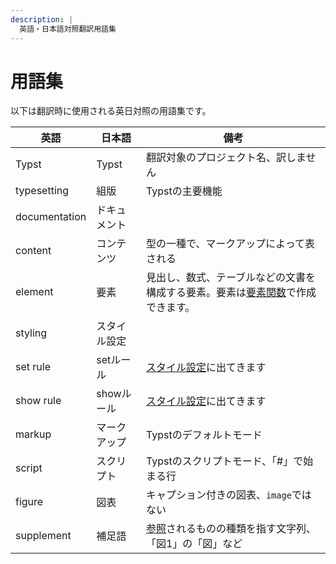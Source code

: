 ```yaml
---
description: |
  英語・日本語対照翻訳用語集
---
```


# 用語集

以下は翻訳時に使用される英日対照の用語集です。

| 英語 | 日本語 | 備考 |
| --- | --- | --- |
| Typst | Typst | 翻訳対象のプロジェクト名、訳しません |
| typesetting | 組版 | Typstの主要機能 |
| documentation | ドキュメント |   |
| content | コンテンツ | 型の一種で、マークアップによって表される |
| element | 要素 | 見出し、数式、テーブルなどの文書を構成する要素。要素は[要素関数](https://typst-jp.github.io/docs/reference/foundations/function/#element-functions)で作成できます。|
| styling | スタイル設定 |   |
| set rule | setルール | [スタイル設定]($styling)に出てきます |
| show rule | showルール | [スタイル設定]($styling)に出てきます |
| markup | マークアップ | Typstのデフォルトモード |
| script | スクリプト | Typstのスクリプトモード、「#」で始まる行 |
| figure | 図表 | キャプション付きの図表、`image`ではない |
| supplement | 補足語 | [参照]($ref)されるものの種類を指す文字列、「図1」の「図」など |
